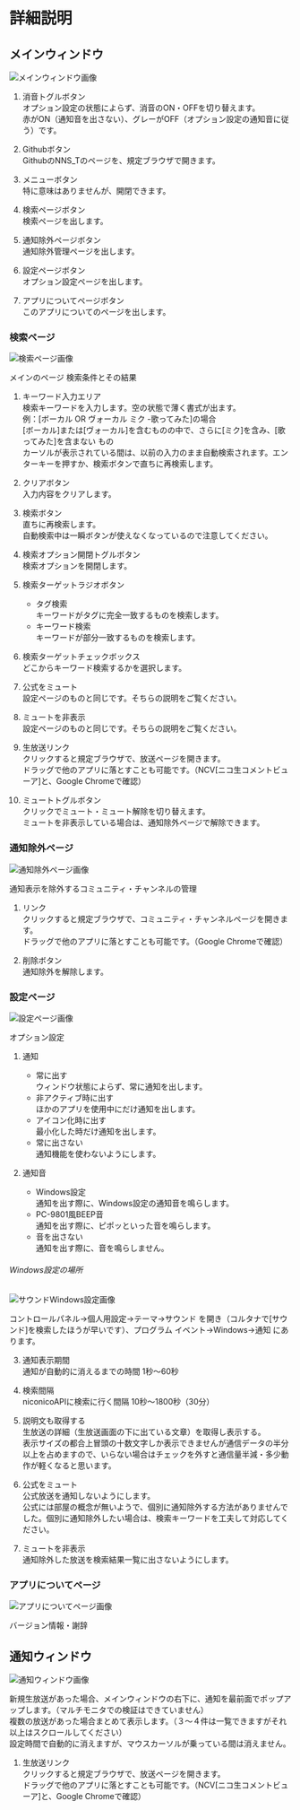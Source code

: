 ﻿# 詳細説明
## メインウィンドウ
![メインウィンドウ画像](https://github.com/TN8001/NNS_T/blob/master/MainWindow.png)
1. 消音トグルボタン  
オプション設定の状態によらず、消音のON・OFFを切り替えます。  
赤がON（通知音を出さない）、グレーがOFF（オプション設定の通知音に従う）です。

2. Githubボタン  
GithubのNNS_Tのページを、規定ブラウザで開きます。

3. メニューボタン  
特に意味はありませんが、開閉できます。

4. 検索ページボタン  
検索ページを出します。

5. 通知除外ページボタン  
通知除外管理ページを出します。

6. 設定ページボタン  
オプション設定ページを出します。

7. アプリについてページボタン  
このアプリについてのページを出します。


### 検索ページ
![検索ページ画像](https://github.com/TN8001/NNS_T/blob/master/Search.png)

メインのページ 検索条件とその結果
1. キーワード入力エリア  
検索キーワードを入力します。空の状態で薄く書式が出ます。    
例：[ボーカル OR ヴォーカル ミク -歌ってみた]の場合  
[ボーカル]または[ヴォーカル]を含むものの中で、さらに[ミク]を含み、[歌ってみた]を含まない もの  
カーソルが表示されている間は、以前の入力のまま自動検索されます。エンターキーを押すか、検索ボタンで直ちに再検索します。  

2. クリアボタン  
入力内容をクリアします。

3. 検索ボタン  
直ちに再検索します。  
自動検索中は一瞬ボタンが使えなくなっているので注意してください。

4. 検索オプション開閉トグルボタン  
検索オプションを開閉します。

5. 検索ターゲットラジオボタン  
    * タグ検索  
    キーワードがタグに完全一致するものを検索します。
    * キーワード検索  
    キーワードが部分一致するものを検索します。

6. 検索ターゲットチェックボックス  
どこからキーワード検索するかを選択します。

7. 公式をミュート  
設定ページのものと同じです。そちらの説明をご覧ください。

8. ミュートを非表示  
設定ページのものと同じです。そちらの説明をご覧ください。

9. 生放送リンク  
クリックすると規定ブラウザで、放送ページを開きます。  
ドラッグで他のアプリに落とすことも可能です。（NCV[ニコ生コメントビューア]と、Google Chromeで確認‎）

10. ミュートトグルボタン  
クリックでミュート・ミュート解除を切り替えます。  
ミュートを非表示している場合は、通知除外ページで解除できます。

### 通知除外ページ
![通知除外ページ画像](https://github.com/TN8001/NNS_T/blob/master/Mute.png)

通知表示を除外するコミュニティ・チャンネルの管理
1. リンク  
クリックすると規定ブラウザで、コミュニティ・チャンネルページを開きます。  
ドラッグで他のアプリに落とすことも可能です。（Google Chromeで確認‎）

2. 削除ボタン  
通知除外を解除します。

### 設定ページ
![設定ページ画像](https://github.com/TN8001/NNS_T/blob/master/Settings.png)

オプション設定
1. 通知
    * 常に出す  
    ウィンドウ状態によらず、常に通知を出します。
    * 非アクティブ時に出す  
    ほかのアプリを使用中にだけ通知を出します。
    * アイコン化時に出す  
    最小化した時だけ通知を出します。
    * 常に出さない  
    通知機能を使わないようにします。

2. 通知音
    * Windows設定  
    通知を出す際に、Windows設定の通知音を鳴らします。
    * PC-9801風BEEP音  
    通知を出す際に、ピポッといった音を鳴らします。
    * 音を出さない  
    通知を出す際に、音を鳴らしません。  

###### Windows設定の場所
![サウンドWindows設定画像](https://github.com/TN8001/NNS_T/blob/master/Sound.png)

コントロールパネル→個人用設定→テーマ→サウンド を開き（コルタナで[サウンド]を検索したほうが早いです）、プログラム イベント→Windows→通知 にあります。  


3. 通知表示期間  
通知が自動的に消えるまでの時間 1秒～60秒

4. 検索間隔  
niconicoAPIに検索に行く間隔 10秒～1800秒（30分）

5. 説明文も取得する  
生放送の詳細（生放送画面の下に出ている文章）を取得し表示する。  
表示サイズの都合上冒頭の十数文字しか表示できませんが通信データの半分以上を占めますので、いらない場合はチェックを外すと通信量半減・多少動作が軽くなると思います。

6. 公式をミュート  
公式放送を通知しないようにします。  
公式には部屋の概念が無いようで、個別に通知除外する方法がありませんでした。個別に通知除外したい場合は、検索キーワードを工夫して対応してください。

7. ミュートを非表示  
通知除外した放送を検索結果一覧に出さないようにします。

### アプリについてページ
![アプリについてページ画像](https://github.com/TN8001/NNS_T/blob/master/About.png)

バージョン情報・謝辞

## 通知ウィンドウ
![通知ウィンドウ画像](https://github.com/TN8001/NNS_T/blob/master/Toast.png)

新規生放送があった場合、メインウィンドウの右下に、通知を最前面でポップアップします。（マルチモニタでの検証はできていません）  
複数の放送があった場合まとめて表示します。（３～４件は一覧できますがそれ以上はスクロールしてください）  
設定時間で自動的に消えますが、マウスカーソルが乗っている間は消えません。

1. 生放送リンク  
クリックすると規定ブラウザで、放送ページを開きます。  
ドラッグで他のアプリに落とすことも可能です。（NCV[ニコ生コメントビューア]と、Google Chromeで確認‎）

